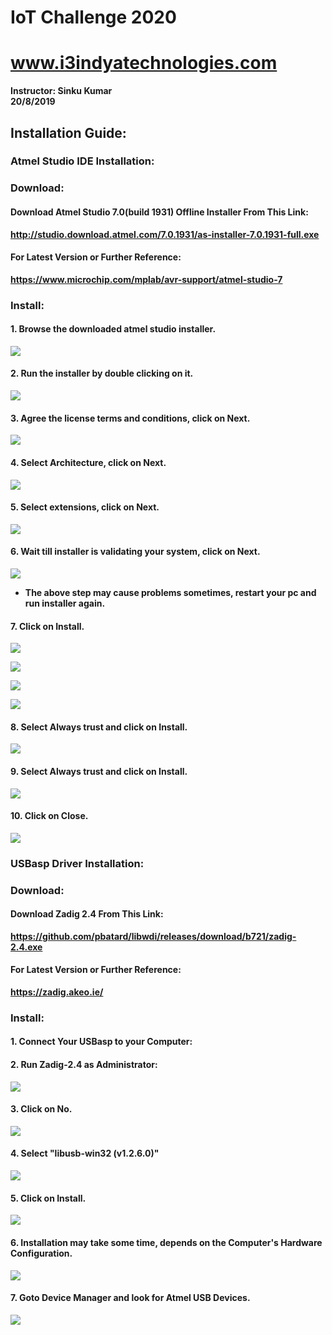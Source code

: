 # IoT Challenge 2020
# www.i3indyatechnologies.com
<b>Instructor:<b>
    Sinku Kumar<br>
20/8/2019<br>

## Installation Guide:

### Atmel Studio IDE Installation:

### Download:
#### Download Atmel Studio 7.0(build 1931) Offline Installer From This Link:
http://studio.download.atmel.com/7.0.1931/as-installer-7.0.1931-full.exe
#### For Latest Version or Further Reference:
https://www.microchip.com/mplab/avr-support/atmel-studio-7

### Install:
#### 1. Browse the downloaded atmel studio installer.
<img src="https://github.com/sinku1196/IoT/blob/master/Megatron/Screenshots/AVR_Studio_Step%20(1).png"><img>

#### 2. Run the installer by double clicking on it.
<img src="https://github.com/sinku1196/IoT/blob/master/Megatron/Screenshots/AVR_Studio_Step%20(2).png"><img>

#### 3. Agree the license terms and conditions, click on Next.
<img src="https://github.com/sinku1196/IoT/blob/master/Megatron/Screenshots/AVR_Studio_Step%20(3).png"><img>

#### 4. Select Architecture, click on Next.
<img src="https://github.com/sinku1196/IoT/blob/master/Megatron/Screenshots/AVR_Studio_Step%20(4).png"><img>

#### 5. Select extensions, click on Next.
<img src="https://github.com/sinku1196/IoT/blob/master/Megatron/Screenshots/AVR_Studio_Step%20(5).png"><img>

#### 6. Wait till installer is validating your system, click on Next.
<img src="https://github.com/sinku1196/IoT/blob/master/Megatron/Screenshots/AVR_Studio_Step%20(6).png"><img>

* The above step may cause problems sometimes, restart your pc and run installer again.

#### 7. Click on Install.

<img src="https://github.com/sinku1196/IoT/blob/master/Megatron/Screenshots/AVR_Studio_Step%20(7).png"><img>


<img src="https://github.com/sinku1196/IoT/blob/master/Megatron/Screenshots/AVR_Studio_Step%20(8).png"><img>

<img src="https://github.com/sinku1196/IoT/blob/master/Megatron/Screenshots/AVR_Studio_Step%20(9).png"><img>

<img src="https://github.com/sinku1196/IoT/blob/master/Megatron/Screenshots/AVR_Studio_Step%20(10).png"><img>

#### 8. Select Always trust and click on Install.
<img src="https://github.com/sinku1196/IoT/blob/master/Megatron/Screenshots/AVR_Studio_Step%20(11).png"><img>

#### 9. Select Always trust and click on Install.
<img src="https://github.com/sinku1196/IoT/blob/master/Megatron/Screenshots/AVR_Studio_Step%20(12).png"><img>

#### 10. Click on Close.
<img src="https://github.com/sinku1196/IoT/blob/master/Megatron/Screenshots/AVR_Studio_Step%20(13).png"><img>


### USBasp Driver Installation:

### Download:
#### Download Zadig 2.4 From This Link:
https://github.com/pbatard/libwdi/releases/download/b721/zadig-2.4.exe
#### For Latest Version or Further Reference:
https://zadig.akeo.ie/

### Install:
#### 1. Connect Your USBasp to your Computer:

#### 2. Run Zadig-2.4 as Administrator:
<img src="https://github.com/sinku1196/IoT/blob/master/Megatron/Screenshots/AVR_Studio_Step%20(85).png"><img>

#### 3. Click on No.
<img src="https://github.com/sinku1196/IoT/blob/master/Megatron/Screenshots/AVR_Studio_Step%20(86).png"><img>

#### 4. Select "libusb-win32 (v1.2.6.0)"
<img src="https://github.com/sinku1196/IoT/blob/master/Megatron/Screenshots/AVR_Studio_Step%20(87).png"><img>

#### 5. Click on Install.
<img src="https://github.com/sinku1196/IoT/blob/master/Megatron/Screenshots/AVR_Studio_Step%20(88).png"><img>

#### 6. Installation may take some time, depends on the Computer's Hardware Configuration.
<img src="https://github.com/sinku1196/IoT/blob/master/Megatron/Screenshots/AVR_Studio_Step%20(89).png"><img>

#### 7. Goto Device Manager and look for Atmel USB Devices.
<img src="https://github.com/sinku1196/IoT/blob/master/Megatron/Screenshots/AVR_Studio_Step%20(91).png"><img>
